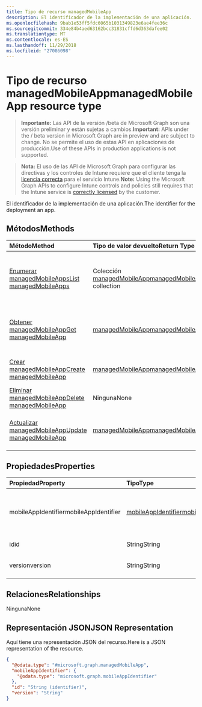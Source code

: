 ```yaml
---
title: Tipo de recurso managedMobileApp
description: El identificador de la implementación de una aplicación.
ms.openlocfilehash: 9bab1e53ff5fdc6065b1031349823e6ae4fee36c
ms.sourcegitcommit: 334e84b4aed63162bcc31831cffd6d363dafee02
ms.translationtype: MT
ms.contentlocale: es-ES
ms.lasthandoff: 11/29/2018
ms.locfileid: "27086098"
---
```

# <a name="managedmobileapp-resource-type"></a><span data-ttu-id="6fea4-103">Tipo de recurso managedMobileApp</span><span class="sxs-lookup"><span data-stu-id="6fea4-103">managedMobileApp resource type</span></span>

> <span data-ttu-id="6fea4-104">**Importante:** Las API de la versión /beta de Microsoft Graph son una versión preliminar y están sujetas a cambios.</span><span class="sxs-lookup"><span data-stu-id="6fea4-104">**Important:** APIs under the / beta version in Microsoft Graph are in preview and are subject to change.</span></span> <span data-ttu-id="6fea4-105">No se permite el uso de estas API en aplicaciones de producción.</span><span class="sxs-lookup"><span data-stu-id="6fea4-105">Use of these APIs in production applications is not supported.</span></span>

> <span data-ttu-id="6fea4-106">**Nota:** El uso de las API de Microsoft Graph para configurar las directivas y los controles de Intune requiere que el cliente tenga la [licencia correcta](https://go.microsoft.com/fwlink/?linkid=839381) para el servicio Intune.</span><span class="sxs-lookup"><span data-stu-id="6fea4-106">**Note:** Using the Microsoft Graph APIs to configure Intune controls and policies still requires that the Intune service is [correctly licensed](https://go.microsoft.com/fwlink/?linkid=839381) by the customer.</span></span>

<span data-ttu-id="6fea4-107">El identificador de la implementación de una aplicación.</span><span class="sxs-lookup"><span data-stu-id="6fea4-107">The identifier for the deployment an app.</span></span>
## <a name="methods"></a><span data-ttu-id="6fea4-108">Métodos</span><span class="sxs-lookup"><span data-stu-id="6fea4-108">Methods</span></span>
|<span data-ttu-id="6fea4-109">Método</span><span class="sxs-lookup"><span data-stu-id="6fea4-109">Method</span></span>|<span data-ttu-id="6fea4-110">Tipo de valor devuelto</span><span class="sxs-lookup"><span data-stu-id="6fea4-110">Return Type</span></span>|<span data-ttu-id="6fea4-111">Descripción</span><span class="sxs-lookup"><span data-stu-id="6fea4-111">Description</span></span>|
|:---|:---|:---|
|[<span data-ttu-id="6fea4-112">Enumerar managedMobileApps</span><span class="sxs-lookup"><span data-stu-id="6fea4-112">List managedMobileApps</span></span>](../api/intune-mam-managedmobileapp-list.md)|<span data-ttu-id="6fea4-113">Colección [managedMobileApp](../resources/intune-mam-managedmobileapp.md)</span><span class="sxs-lookup"><span data-stu-id="6fea4-113">[managedMobileApp](../resources/intune-mam-managedmobileapp.md) collection</span></span>|<span data-ttu-id="6fea4-114">Enumere las propiedades y las relaciones de los objetos [managedMobileApp](../resources/intune-mam-managedmobileapp.md).</span><span class="sxs-lookup"><span data-stu-id="6fea4-114">List properties and relationships of the [managedMobileApp](../resources/intune-mam-managedmobileapp.md) objects.</span></span>|
|[<span data-ttu-id="6fea4-115">Obtener managedMobileApp</span><span class="sxs-lookup"><span data-stu-id="6fea4-115">Get managedMobileApp</span></span>](../api/intune-mam-managedmobileapp-get.md)|[<span data-ttu-id="6fea4-116">managedMobileApp</span><span class="sxs-lookup"><span data-stu-id="6fea4-116">managedMobileApp</span></span>](../resources/intune-mam-managedmobileapp.md)|<span data-ttu-id="6fea4-117">Lea las propiedades y las relaciones del objeto [managedMobileApp](../resources/intune-mam-managedmobileapp.md).</span><span class="sxs-lookup"><span data-stu-id="6fea4-117">Read properties and relationships of the [managedMobileApp](../resources/intune-mam-managedmobileapp.md) object.</span></span>|
|[<span data-ttu-id="6fea4-118">Crear managedMobileApp</span><span class="sxs-lookup"><span data-stu-id="6fea4-118">Create managedMobileApp</span></span>](../api/intune-mam-managedmobileapp-create.md)|[<span data-ttu-id="6fea4-119">managedMobileApp</span><span class="sxs-lookup"><span data-stu-id="6fea4-119">managedMobileApp</span></span>](../resources/intune-mam-managedmobileapp.md)|<span data-ttu-id="6fea4-120">Cree un objeto [managedMobileApp](../resources/intune-mam-managedmobileapp.md).</span><span class="sxs-lookup"><span data-stu-id="6fea4-120">Create a new [managedMobileApp](../resources/intune-mam-managedmobileapp.md) object.</span></span>|
|[<span data-ttu-id="6fea4-121">Eliminar managedMobileApp</span><span class="sxs-lookup"><span data-stu-id="6fea4-121">Delete managedMobileApp</span></span>](../api/intune-mam-managedmobileapp-delete.md)|<span data-ttu-id="6fea4-122">Ninguna</span><span class="sxs-lookup"><span data-stu-id="6fea4-122">None</span></span>|<span data-ttu-id="6fea4-123">Elimina un [managedMobileApp](../resources/intune-mam-managedmobileapp.md).</span><span class="sxs-lookup"><span data-stu-id="6fea4-123">Deletes a [managedMobileApp](../resources/intune-mam-managedmobileapp.md).</span></span>|
|[<span data-ttu-id="6fea4-124">Actualizar managedMobileApp</span><span class="sxs-lookup"><span data-stu-id="6fea4-124">Update managedMobileApp</span></span>](../api/intune-mam-managedmobileapp-update.md)|[<span data-ttu-id="6fea4-125">managedMobileApp</span><span class="sxs-lookup"><span data-stu-id="6fea4-125">managedMobileApp</span></span>](../resources/intune-mam-managedmobileapp.md)|<span data-ttu-id="6fea4-126">Actualice las propiedades de un objeto [managedMobileApp](../resources/intune-mam-managedmobileapp.md).</span><span class="sxs-lookup"><span data-stu-id="6fea4-126">Update the properties of a [managedMobileApp](../resources/intune-mam-managedmobileapp.md) object.</span></span>|

## <a name="properties"></a><span data-ttu-id="6fea4-127">Propiedades</span><span class="sxs-lookup"><span data-stu-id="6fea4-127">Properties</span></span>
|<span data-ttu-id="6fea4-128">Propiedad</span><span class="sxs-lookup"><span data-stu-id="6fea4-128">Property</span></span>|<span data-ttu-id="6fea4-129">Tipo</span><span class="sxs-lookup"><span data-stu-id="6fea4-129">Type</span></span>|<span data-ttu-id="6fea4-130">Descripción</span><span class="sxs-lookup"><span data-stu-id="6fea4-130">Description</span></span>|
|:---|:---|:---|
|<span data-ttu-id="6fea4-131">mobileAppIdentifier</span><span class="sxs-lookup"><span data-stu-id="6fea4-131">mobileAppIdentifier</span></span>|[<span data-ttu-id="6fea4-132">mobileAppIdentifier</span><span class="sxs-lookup"><span data-stu-id="6fea4-132">mobileAppIdentifier</span></span>](../resources/intune-mam-mobileappidentifier.md)|<span data-ttu-id="6fea4-133">El identificador de una aplicación con el tipo de sistema operativo.</span><span class="sxs-lookup"><span data-stu-id="6fea4-133">The identifier for an app with it's operating system type.</span></span>|
|<span data-ttu-id="6fea4-134">id</span><span class="sxs-lookup"><span data-stu-id="6fea4-134">id</span></span>|<span data-ttu-id="6fea4-135">String</span><span class="sxs-lookup"><span data-stu-id="6fea4-135">String</span></span>|<span data-ttu-id="6fea4-136">Clave de la entidad.</span><span class="sxs-lookup"><span data-stu-id="6fea4-136">Key of the entity.</span></span>|
|<span data-ttu-id="6fea4-137">version</span><span class="sxs-lookup"><span data-stu-id="6fea4-137">version</span></span>|<span data-ttu-id="6fea4-138">String</span><span class="sxs-lookup"><span data-stu-id="6fea4-138">String</span></span>|<span data-ttu-id="6fea4-139">Versión de la entidad.</span><span class="sxs-lookup"><span data-stu-id="6fea4-139">Version of the entity.</span></span>|

## <a name="relationships"></a><span data-ttu-id="6fea4-140">Relaciones</span><span class="sxs-lookup"><span data-stu-id="6fea4-140">Relationships</span></span>
<span data-ttu-id="6fea4-141">Ninguna</span><span class="sxs-lookup"><span data-stu-id="6fea4-141">None</span></span>
## <a name="json-representation"></a><span data-ttu-id="6fea4-142">Representación JSON</span><span class="sxs-lookup"><span data-stu-id="6fea4-142">JSON Representation</span></span>
<span data-ttu-id="6fea4-143">Aquí tiene una representación JSON del recurso.</span><span class="sxs-lookup"><span data-stu-id="6fea4-143">Here is a JSON representation of the resource.</span></span>
<!-- {
  "blockType": "resource",
  "keyProperty": "id",
  "@odata.type": "microsoft.graph.managedMobileApp"
}
-->
``` json
{
  "@odata.type": "#microsoft.graph.managedMobileApp",
  "mobileAppIdentifier": {
    "@odata.type": "microsoft.graph.mobileAppIdentifier"
  },
  "id": "String (identifier)",
  "version": "String"
}
```





